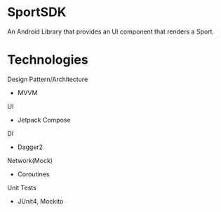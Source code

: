 # SportSDK

An Android Library that provides an UI component that renders a Sport. 

# Technologies

Design Pattern/Architecture
- MVVM

UI
- Jetpack Compose

DI
- Dagger2

Network(Mock)
- Coroutines

Unit Tests
- JUnit4, Mockito
